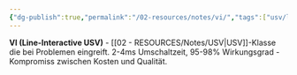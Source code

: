 ```yaml
---
{"dg-publish":true,"permalink":"/02-resources/notes/vi/","tags":["usv/line-interactive","strom/teilaktiv"],"noteIcon":"","updated":"2025-08-27T15:03:20.867+02:00"}
---
```



**VI (Line-Interactive USV)** - [[02 - RESOURCES/Notes/USV\|USV]]-Klasse die bei Problemen eingreift.
2-4ms Umschaltzeit, 95-98% Wirkungsgrad - Kompromiss zwischen Kosten und Qualität.